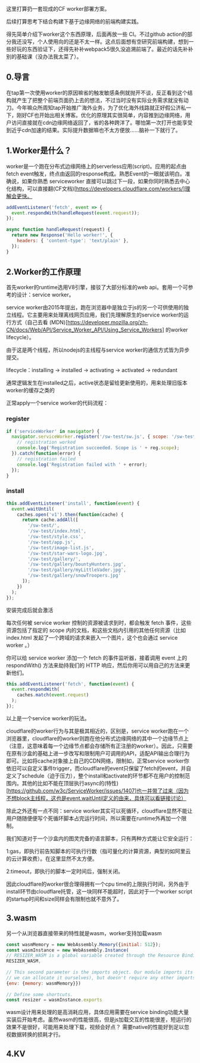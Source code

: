 这里打算扔一套现成的CF worker部署方案。

后续打算思考下结合构建下基于边缘网络的前端构建实践。

得先简单介绍下worker这个东西原理，后面再放一些 CI。不过github action的部分我还没写，个人使用向的还是不太一样。这点后面想有空研究前端构建，想到一些好玩的东西验证下，还得先补补webpack5很久没追溯前端了。最近的话先补补别的基础课（没办法我太菜了）。

## 0.导言

在tap第一次使用worker的原因嘛省的触发敏感条例就抛开不谈，反正看到这个结构就产生了把整个前端页面扔上去的想法，不过当时没有实际业务需求就没有动刀。今年嘛众所周知tap开始推广海外业务，为了优化海外线路就正好假公济私一下，刚好CF也开始出相关博客。优化的原理其实很简单，内容推到边缘网络，用户访问直接就在cdn边缘网络返回了，省的各种跨洋了。哪怕第一次打开也能享受到近乎cdn加速的结果。实际提升数据嘛也不太方便放……脑补一下就行了。

## 1.Worker是什么？

worker是一个跑在分布式边缘网络上的serverless应用(script)。应用的起点由fetch event触发，终点由返回的response构成。熟悉Event的一眼就该明白。准确说，如果你熟悉 serviceworker 直接可以跳过下一段，如果你同时熟悉去中心化结构，可以直接翻(CF文档)[https://developers.cloudflare.com/workers/]理解会更快。

```javascript
addEventListener('fetch', event => {
  event.respondWith(handleRequest(event.request));
});
 
async function handleRequest(request) {
  return new Response('Hello worker!', {
    headers: { 'content-type': 'text/plain' },
  });
}
```

## 2.Worker的工作原理

首先worker的runtime选用V8引擎，接驳了大部分标准的web api。套用一个可参考的设计：service worker。

service worker由2015年提出，跑在浏览器中是独立于js的另一个可供使用的独立线程。它主要用来处理离线网页应用，我们先理解原生的service worker的运行方式（自己去看 (MDN)[https://developer.mozilla.org/zh-CN/docs/Web/API/Service_Worker_API/Using_Service_Workers] 的worker lifecycle）。

由于这是两个线程，所以nodejs的主线程与service worker的通信方式皆为异步提交。

lifecycle：installing → installed → activating → activated → redundant

通常逻辑发生在installed之后，active状态是留给更新使用的，用来处理旧版本worker的缓存之类的

正常apply一个service worker的代码流程：

### register

```javascript
if ('serviceWorker' in navigator) {
  navigator.serviceWorker.register('/sw-test/sw.js', { scope: '/sw-test/' }).then(function(reg) {
    // registration worked
    console.log('Registration succeeded. Scope is ' + reg.scope);
  }).catch(function(error) {
    // registration failed
    console.log('Registration failed with ' + error);
  });
}
```

### install

```javascript
this.addEventListener('install', function(event) {
  event.waitUntil(
    caches.open('v1').then(function(cache) {
      return cache.addAll([
        '/sw-test/',
        '/sw-test/index.html',
        '/sw-test/style.css',
        '/sw-test/app.js',
        '/sw-test/image-list.js',
        '/sw-test/star-wars-logo.jpg',
        '/sw-test/gallery/',
        '/sw-test/gallery/bountyHunters.jpg',
        '/sw-test/gallery/myLittleVader.jpg',
        '/sw-test/gallery/snowTroopers.jpg'
      ]);
    })
  );
});
```

安装完成后就会激活

每次任何被 service worker 控制的资源被请求到时，都会触发 fetch 事件，这些资源包括了指定的 scope 内的文档，和这些文档内引用的其他任何资源（比如 index.html 发起了一个跨域的请求来嵌入一个图片，这个也会通过 service worker 。）

你可以给 service worker 添加一个 fetch 的事件监听器，接着调用 event 上的 respondWith() 方法来劫持我们的 HTTP 响应，然后你用可以用自己的方法来更新他们。

```javascript
this.addEventListener('fetch', function(event) {
  event.respondWith(
    caches.match(event.request)
  );
});
```

以上是一个service worker的玩法。

cloudflare的worker行为与其是极其相近的，区别是，service worker跑在一个浏览器里，cloudflare的worker则跑在他分布式边缘网络的其中一个边缘节点上（注意，这意味着每一个边缘节点都会存储所有正注册的worker）。因此，只需要在原有沙盒的基础上进一步改写和限制用户可调用的API，适配API输出合理行为即可。比如将cache对象接上自己的CDN网络，限制如，正常service worker你依旧可以自定义事件trigger，而cloudflare的event只保留了fetch的event，并自定义了schedule（迫于压力），整个install和activate的环节都不在用户的控制范围内。其他的比如不能在顶层执行async的(特性)[https://github.com/w3c/ServiceWorker/issues/1407]也一并带了过来（因为不想block主线程，这也是event.waitUntil定义的由来，具体可以看链接讨论）

除此之外还有一点不同：service worker其实可以死循环，cloudflare显然不能让用户随随便便写个死循环脚本占完运行时间，所以需要在runtime外再加一个限制。

我们知道对于一个沙盒内的图灵完备的语言脚本，只有两种方式能让它安全运行：

1:gas，即执行前告知脚本的可执行行数（指可量化的计算资源，典型的如阿里云的云计算收费）。在这里显然不太方便。

2:timeout，即执行的脚本一定时间后，强制关闭。

因此cloudflare的worker很合理得拥有一个cpu time的上限执行时间，另外由于install环节由cloudflare托管，这一块同样不能超时，因此对于一个worker script的startup时间和size同样会有限制也就不意外了。

## 3.wasm

另一个从浏览器直接带来的特性就是wasm，worker支持加载wasm

```javascript
const wasmMemory = new WebAssembly.Memory({initial: 512});
const wasmInstance = new WebAssembly.Instance(
// RESIZER_WASM is a global variable created through the Resource Bindings UI (or API).
RESIZER_WASM,
 
// This second parameter is the imports object. Our module imports its memory object (so that
// we can allocate it ourselves), but doesn't require any other imports.
{env: {memory: wasmMemory}})
 
// Define some shortcuts.
const resizer = wasmInstance.exports
```

wasm设计用来处理的是高消耗应用，具体应用需要在service binding功能大量实装后开始考虑。虽然wasm的性能很高，但是js加载交互的性能很差，短运行的效果不是很好，可能用来处理下载，视频会好点？
需要native的性能好到足以忽视数据转换的损耗才行。

## 4.KV